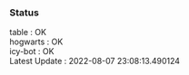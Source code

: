 ### Status


table : OK  
hogwarts : OK  
icy-bot : OK  
Latest Update : 2022-08-07 23:08:13.490124
